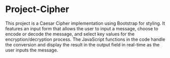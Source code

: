 # Project-Cipher

This project is a Caesar Cipher implementation using Bootstrap for styling. It features an input form that allows the user to input a message, choose to encode or decode the message, and select key values for the encryption/decryption process. The JavaScript functions in the code handle the conversion and display the result in the output field in real-time as the user inputs the message.
